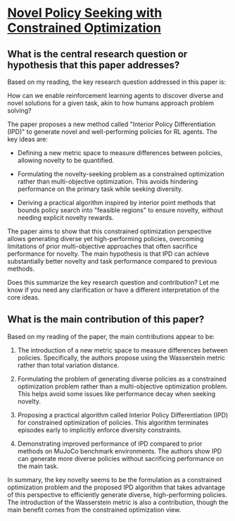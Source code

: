 # [Novel Policy Seeking with Constrained Optimization](https://arxiv.org/abs/2005.10696v3)

## What is the central research question or hypothesis that this paper addresses?

 Based on my reading, the key research question addressed in this paper is:

How can we enable reinforcement learning agents to discover diverse and novel solutions for a given task, akin to how humans approach problem solving? 

The paper proposes a new method called "Interior Policy Differentiation (IPD)" to generate novel and well-performing policies for RL agents. The key ideas are:

- Defining a new metric space to measure differences between policies, allowing novelty to be quantified. 

- Formulating the novelty-seeking problem as a constrained optimization rather than multi-objective optimization. This avoids hindering performance on the primary task while seeking diversity.

- Deriving a practical algorithm inspired by interior point methods that bounds policy search into "feasible regions" to ensure novelty, without needing explicit novelty rewards.

The paper aims to show that this constrained optimization perspective allows generating diverse yet high-performing policies, overcoming limitations of prior multi-objective approaches that often sacrifice performance for novelty. The main hypothesis is that IPD can achieve substantially better novelty and task performance compared to previous methods.

Does this summarize the key research question and contribution? Let me know if you need any clarification or have a different interpretation of the core ideas.


## What is the main contribution of this paper?

 Based on my reading of the paper, the main contributions appear to be:

1. The introduction of a new metric space to measure differences between policies. Specifically, the authors propose using the Wasserstein metric rather than total variation distance. 

2. Formulating the problem of generating diverse policies as a constrained optimization problem rather than a multi-objective optimization problem. This helps avoid some issues like performance decay when seeking novelty.

3. Proposing a practical algorithm called Interior Policy Differentiation (IPD) for constrained optimization of policies. This algorithm terminates episodes early to implicitly enforce diversity constraints.

4. Demonstrating improved performance of IPD compared to prior methods on MuJoCo benchmark environments. The authors show IPD can generate more diverse policies without sacrificing performance on the main task.

In summary, the key novelty seems to be the formulation as a constrained optimization problem and the proposed IPD algorithm that takes advantage of this perspective to efficiently generate diverse, high-performing policies. The introduction of the Wasserstein metric is also a contribution, though the main benefit comes from the constrained optimization view.
